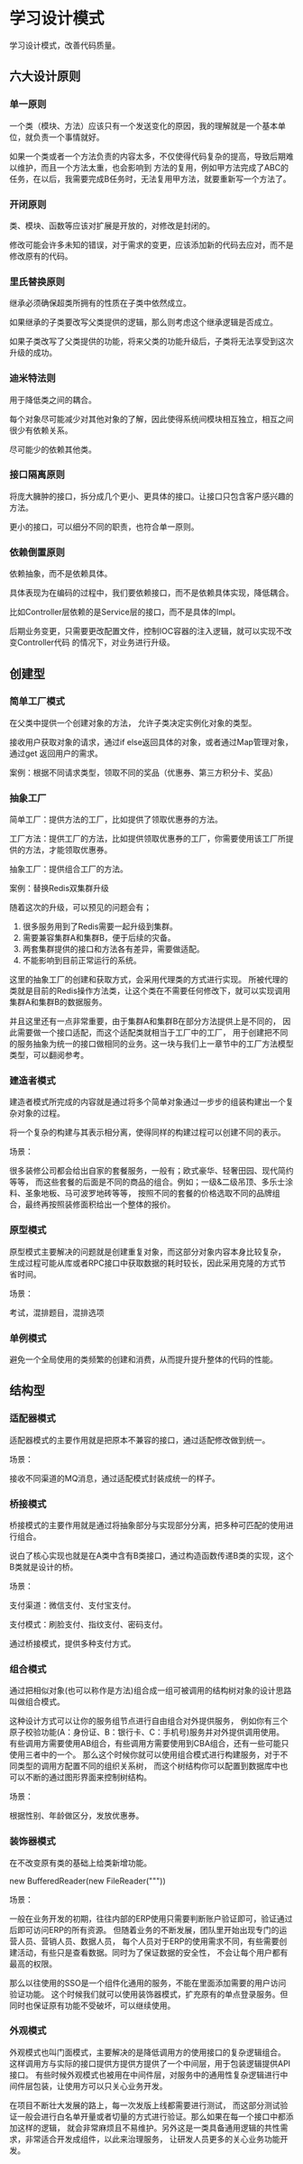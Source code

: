 # 学习设计模式
学习设计模式，改善代码质量。

## 六大设计原则

### 单一原则

一个类（模块、方法）应该只有一个发送变化的原因，我的理解就是一个基本单位，就负责一个事情就好。

如果一个类或者一个方法负责的内容太多，不仅使得代码复杂的提高，导致后期难以维护，而且一个方法太重，也会影响到
方法的复用，例如甲方法完成了ABC的任务，在以后，我需要完成B任务时，无法复用甲方法，就要重新写一个方法了。

### 开闭原则

类、模块、函数等应该对扩展是开放的，对修改是封闭的。

修改可能会许多未知的错误，对于需求的变更，应该添加新的代码去应对，而不是修改原有的代码。

### 里氏替换原则

继承必须确保超类所拥有的性质在子类中依然成立。

如果继承的子类要改写父类提供的逻辑，那么则考虑这个继承逻辑是否成立。

如果子类改写了父类提供的功能，将来父类的功能升级后，子类将无法享受到这次升级的成功。

### 迪米特法则

用于降低类之间的耦合。

每个对象尽可能减少对其他对象的了解，因此使得系统间模块相互独立，相互之间很少有依赖关系。

尽可能少的依赖其他类。

### 接口隔离原则

将庞大臃肿的接口，拆分成几个更小、更具体的接口。让接口只包含客户感兴趣的方法。

更小的接口，可以细分不同的职责，也符合单一原则。

### 依赖倒置原则

依赖抽象，而不是依赖具体。

具体表现为在编码的过程中，我们要依赖接口，而不是依赖具体实现，降低耦合。

比如Controller层依赖的是Service层的接口，而不是具体的Impl。

后期业务变更，只需要更改配置文件，控制IOC容器的注入逻辑，就可以实现不改变Controller代码
的情况下，对业务进行升级。

## 创建型

### 简单工厂模式

在父类中提供一个创建对象的方法， 允许子类决定实例化对象的类型。

接收用户获取对象的请求，通过if else返回具体的对象，或者通过Map管理对象，通过get
返回用户的需求。

案例：根据不同请求类型，领取不同的奖品（优惠券、第三方积分卡、奖品）

### 抽象工厂

简单工厂：提供方法的工厂，比如提供了领取优惠券的方法。

工厂方法：提供工厂的方法，比如提供领取优惠券的工厂，你需要使用该工厂所提供的方法，才能领取优惠券。

抽象工厂：提供组合工厂的方法。

案例：替换Redis双集群升级

随着这次的升级，可以预见的问题会有；

1. 很多服务用到了Redis需要一起升级到集群。
2. 需要兼容集群A和集群B，便于后续的灾备。
3. 两套集群提供的接口和方法各有差异，需要做适配。
4. 不能影响到目前正常运行的系统。

这里的抽象工厂的创建和获取方式，会采用代理类的方式进行实现。
所被代理的类就是目前的Redis操作方法类，让这个类在不需要任何修改下，就可以实现调用集群A和集群B的数据服务。

并且这里还有一点非常重要，由于集群A和集群B在部分方法提供上是不同的，
因此需要做一个接口适配，而这个适配类就相当于工厂中的工厂，
用于创建把不同的服务抽象为统一的接口做相同的业务。这一块与我们上一章节中的工厂方法模型类型，可以翻阅参考。

### 建造者模式

建造者模式所完成的内容就是通过将多个简单对象通过一步步的组装构建出一个复杂对象的过程。

将一个复杂的构建与其表示相分离，使得同样的构建过程可以创建不同的表示。

场景：

很多装修公司都会给出自家的套餐服务，一般有；欧式豪华、轻奢田园、现代简约等等，
而这些套餐的后面是不同的商品的组合。例如；一级&二级吊顶、多乐士涂料、圣象地板、马可波罗地砖等等，
按照不同的套餐的价格选取不同的品牌组合，最终再按照装修面积给出一个整体的报价。

### 原型模式

原型模式主要解决的问题就是创建重复对象，而这部分对象内容本身比较复杂，
生成过程可能从库或者RPC接口中获取数据的耗时较长，因此采用克隆的方式节省时间。

场景：

考试，混排题目，混排选项

### 单例模式

避免一个全局使用的类频繁的创建和消费，从而提升提升整体的代码的性能。

## 结构型

### 适配器模式

适配器模式的主要作用就是把原本不兼容的接口，通过适配修改做到统一。

场景：

接收不同渠道的MQ消息，通过适配模式封装成统一的样子。

### 桥接模式

桥接模式的主要作用就是通过将抽象部分与实现部分分离，把多种可匹配的使用进行组合。

说白了核心实现也就是在A类中含有B类接口，通过构造函数传递B类的实现，这个B类就是设计的桥。

场景：

支付渠道：微信支付、支付宝支付。

支付模式：刷脸支付、指纹支付、密码支付。

通过桥接模式，提供多种支付方式。


### 组合模式

通过把相似对象(也可以称作是方法)组合成一组可被调用的结构树对象的设计思路叫做组合模式。

这种设计方式可以让你的服务组节点进行自由组合对外提供服务，
例如你有三个原子校验功能(A：身份证、B：银行卡、C：手机号)服务并对外提供调用使用。
有些调用方需要使用AB组合，有些调用方需要使用到CBA组合，还有一些可能只使用三者中的一个。
那么这个时候你就可以使用组合模式进行构建服务，对于不同类型的调用方配置不同的组织关系树，
而这个树结构你可以配置到数据库中也可以不断的通过图形界面来控制树结构。

场景：

根据性别、年龄做区分，发放优惠券。

### 装饰器模式

在不改变原有类的基础上给类新增功能。

new BufferedReader(new FileReader("""))

场景：

一般在业务开发的初期，往往内部的ERP使用只需要判断账户验证即可，验证通过后即可访问ERP的所有资源。
但随着业务的不断发展，团队里开始出现专门的运营人员、营销人员、数据人员，
每个人员对于ERP的使用需求不同，有些需要创建活动，有些只是查看数据。同时为了保证数据的安全性，
不会让每个用户都有最高的权限。

那么以往使用的SSO是一个组件化通用的服务，不能在里面添加需要的用户访问验证功能。
这个时候我们就可以使用装饰器模式，扩充原有的单点登录服务。但同时也保证原有功能不受破坏，可以继续使用。

### 外观模式

外观模式也叫门面模式，主要解决的是降低调用方的使用接口的复杂逻辑组合。
这样调用方与实际的接口提供方提供方提供了一个中间层，用于包装逻辑提供API接口。
有些时候外观模式也被用在中间件层，对服务中的通用性复杂逻辑进行中间件层包装，让使用方可以只关心业务开发。

在项目不断壮大发展的路上，每一次发版上线都需要进行测试，
而这部分测试验证一般会进行白名单开量或者切量的方式进行验证。那么如果在每一个接口中都添加这样的逻辑，
就会非常麻烦且不易维护。另外这是一类具备通用逻辑的共性需求，非常适合开发成组件，以此来治理服务，
让研发人员更多的关心业务功能开发。



